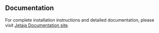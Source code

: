 ## Documentation

For complete installation instructions and detailed documentation, please visit [Jetaja Documentation site](https://ashtonjohns.github.io/JetejaDocs/).
